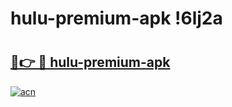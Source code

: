 # hulu-premium-apk !6lj2a

# <h2><a href="https://yvet3e.esa.edu.pl?title=hulu-premium-apk&ref=6lj2a">🔗👉 🔴 hulu-premium-apk</a></h2>

[![acn](https://github.com/user-attachments/assets/0f9c940e-d8b0-45ae-aac7-cd30a18b3e1c)](https://yvet3e.esa.edu.pl?title=hulu-premium-apk&ref=6lj2a)

